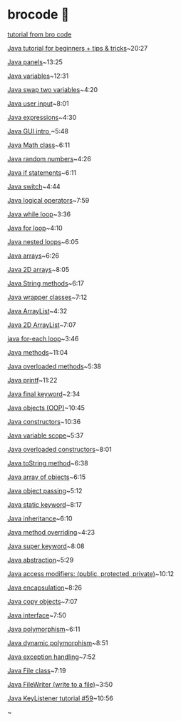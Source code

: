 # brocode 🍕

[tutorial from bro code](https://www.youtube.com/channel/UC4SVo0Ue36XCfOyb5Lh1viQ)

[Java tutorial for beginners + tips & tricks](https://www.youtube.com/watch?v=NBIUbTddde4&list=PLZPZq0r_RZOMhCAyywfnYLlrjiVOkdAI1&index=1)~20:27

[Java panels](https://www.youtube.com/watch?v=dvzAuq-YDpM&list=PLZPZq0r_RZOMhCAyywfnYLlrjiVOkdAI1&index=51)~13:25

[Java variables](https://www.youtube.com/watch?v=so1iUWaLmKA&list=PLZPZq0r_RZOMhCAyywfnYLlrjiVOkdAI1&index=2)~12:31

[Java swap two variables](https://www.youtube.com/watch?v=G0mFJUFMzjs&list=PLZPZq0r_RZOMhCAyywfnYLlrjiVOkdAI1&index=3)~4:20

[Java user input](https://www.youtube.com/watch?v=wAEPokhj5Q4&list=PLZPZq0r_RZOMhCAyywfnYLlrjiVOkdAI1&index=4)~8:01

[Java expressions](https://www.youtube.com/watch?v=pZHJU9T0vwE&list=PLZPZq0r_RZOMhCAyywfnYLlrjiVOkdAI1&index=5)~4:30

[Java GUI intro ](https://www.youtube.com/watch?v=rWCnZKF-U3Q&list=PLZPZq0r_RZOMhCAyywfnYLlrjiVOkdAI1&index=6)~5:48

[Java Math class](https://www.youtube.com/watch?v=w0VTlSOXBs8&list=PLZPZq0r_RZOMhCAyywfnYLlrjiVOkdAI1&index=7)~6:11

[Java random numbers](https://www.youtube.com/watch?v=VMZLPl16P5c&list=PLZPZq0r_RZOMhCAyywfnYLlrjiVOkdAI1&index=8)~4:26

[Java if statements](https://www.youtube.com/watch?v=MY03bt_0JQI&list=PLZPZq0r_RZOMhCAyywfnYLlrjiVOkdAI1&index=9)~6:11

[Java switch](https://www.youtube.com/watch?v=Om3qzMoaIUo&list=PLZPZq0r_RZOMhCAyywfnYLlrjiVOkdAI1&index=10)~4:44

[Java logical operators](https://www.youtube.com/watch?v=919IUhotDCo&list=PLZPZq0r_RZOMhCAyywfnYLlrjiVOkdAI1&index=11)~7:59

[Java while loop](https://www.youtube.com/watch?v=t6gmQaTMTtM&list=PLZPZq0r_RZOMhCAyywfnYLlrjiVOkdAI1&index=12)~3:36

[Java for loop](https://www.youtube.com/watch?v=Rn16ugyorX0&list=PLZPZq0r_RZOMhCAyywfnYLlrjiVOkdAI1&index=13)~4:10

[Java nested loops](https://www.youtube.com/watch?v=oF3nBQFfpeM&list=PLZPZq0r_RZOMhCAyywfnYLlrjiVOkdAI1&index=14)~6:05

[Java arrays](https://www.youtube.com/watch?v=ei_4Nt7XWOw&list=PLZPZq0r_RZOMhCAyywfnYLlrjiVOkdAI1&index=15)~6:26

[Java 2D arrays](https://www.youtube.com/watch?v=alwukGslBG8&list=PLZPZq0r_RZOMhCAyywfnYLlrjiVOkdAI1&index=16)~8:05

[Java String methods](https://www.youtube.com/watch?v=P9hEmbfdiuc&list=PLZPZq0r_RZOMhCAyywfnYLlrjiVOkdAI1&index=17)~6:17

[Java wrapper classes](https://www.youtube.com/watch?v=P9hEmbfdiuc&list=PLZPZq0r_RZOMhCAyywfnYLlrjiVOkdAI1&index=17)~7:12

[Java ArrayList](https://www.youtube.com/watch?v=1nRj4ALuw7A&list=PLZPZq0r_RZOMhCAyywfnYLlrjiVOkdAI1&index=19)~4:32

[Java 2D ArrayList](https://www.youtube.com/watch?v=9tBxJoQF74E&list=PLZPZq0r_RZOMhCAyywfnYLlrjiVOkdAI1&index=20)~7:07

[java for-each loop](https://www.youtube.com/watch?v=_IT8F5W0ZO4&list=PLZPZq0r_RZOMhCAyywfnYLlrjiVOkdAI1&index=21)~3:46

[Java methods](https://www.youtube.com/watch?v=v5p_SUfi710&list=PLZPZq0r_RZOMhCAyywfnYLlrjiVOkdAI1&index=22)~11:04

[Java overloaded methods](https://www.youtube.com/watch?v=kArGE1-vRrw&list=PLZPZq0r_RZOMhCAyywfnYLlrjiVOkdAI1&index=23&pbjreload=101)~5:38

[Java printf](https://www.youtube.com/watch?v=c2B_Av3x65s&list=PLZPZq0r_RZOMhCAyywfnYLlrjiVOkdAI1&index=24)~11:22

[Java final keyword](https://www.youtube.com/watch?v=DezKSLQ0-ls&list=PLZPZq0r_RZOMhCAyywfnYLlrjiVOkdAI1&index=25)~2:34

[Java objects (OOP)](https://www.youtube.com/watch?v=kd3dr39rgrk&list=PLZPZq0r_RZOMhCAyywfnYLlrjiVOkdAI1&index=26)~10:45

[Java constructors](https://www.youtube.com/watch?v=lhf8gaUx4yU&list=PLZPZq0r_RZOMhCAyywfnYLlrjiVOkdAI1&index=27)~10:36

[Java variable scope](https://www.youtube.com/watch?v=pSokndJB3Pw&list=PLZPZq0r_RZOMhCAyywfnYLlrjiVOkdAI1&index=28)~5:37

[Java overloaded constructors](https://www.youtube.com/watch?v=Xngu-8pt_TA&list=PLZPZq0r_RZOMhCAyywfnYLlrjiVOkdAI1&index=29)~8:01

[Java toString method](https://www.youtube.com/watch?v=GvbdMwfjB98&list=PLZPZq0r_RZOMhCAyywfnYLlrjiVOkdAI1&index=30)~6:38

[Java array of objects](https://www.youtube.com/watch?v=nhIB2S6NiFA&list=PLZPZq0r_RZOMhCAyywfnYLlrjiVOkdAI1&index=31)~6:15

[Java object passing](https://www.youtube.com/watch?v=nRJWltqX4UY&list=PLZPZq0r_RZOMhCAyywfnYLlrjiVOkdAI1&index=32)~5:12

[Java static keyword](https://www.youtube.com/watch?v=wa1HzkMqY9A&list=PLZPZq0r_RZOMhCAyywfnYLlrjiVOkdAI1&index=33)~8:17

[Java inheritance](https://www.youtube.com/watch?v=Zs342ePFvRI&list=PLZPZq0r_RZOMhCAyywfnYLlrjiVOkdAI1&index=34)~6:10

[Java method overriding](https://www.youtube.com/watch?v=E-0MMeNi5Cw&list=PLZPZq0r_RZOMhCAyywfnYLlrjiVOkdAI1&index=35)~4:23

[Java super keyword](https://www.youtube.com/watch?v=oKZnHNM9Ew4&list=PLZPZq0r_RZOMhCAyywfnYLlrjiVOkdAI1&index=36)~8:08

[Java abstraction](https://www.youtube.com/watch?v=Lvnb83qt57g&list=PLZPZq0r_RZOMhCAyywfnYLlrjiVOkdAI1&index=37)~5:29

[Java access modifiers: (public, protected, private)](https://www.youtube.com/watch?v=T632kAJ_9VA&list=PLZPZq0r_RZOMhCAyywfnYLlrjiVOkdAI1&index=38)~10:12

[Java encapsulation](https://www.youtube.com/watch?v=eboNNUADeIc&list=PLZPZq0r_RZOMhCAyywfnYLlrjiVOkdAI1&index=39)~8:26

[Java copy objects](https://www.youtube.com/watch?v=ljGH04_ASG4&list=PLZPZq0r_RZOMhCAyywfnYLlrjiVOkdAI1&index=40)~7:07

[Java interface](https://www.youtube.com/watch?v=GhslBwrRsnw&list=PLZPZq0r_RZOMhCAyywfnYLlrjiVOkdAI1&index=41)~7:50

[Java polymorphism](https://www.youtube.com/watch?v=2hkngtWLGvE&list=PLZPZq0r_RZOMhCAyywfnYLlrjiVOkdAI1&index=42)~6:11

[Java dynamic polymorphism](https://www.youtube.com/watch?v=tAIaK5LNatE&list=PLZPZq0r_RZOMhCAyywfnYLlrjiVOkdAI1&index=43)~8:51

[Java exception handling](https://www.youtube.com/watch?v=adTDlH0lhaA&list=PLZPZq0r_RZOMhCAyywfnYLlrjiVOkdAI1&index=44)~7:52

[Java File class](https://www.youtube.com/watch?v=MwYRVKfb2M0&list=PLZPZq0r_RZOMhCAyywfnYLlrjiVOkdAI1&index=45)~7:19

[Java FileWriter (write to a file)](https://www.youtube.com/watch?v=kjzmaJPoaNc&list=PLZPZq0r_RZOMhCAyywfnYLlrjiVOkdAI1&index=46)~3:50




[Java KeyListener tutorial #59](https://www.youtube.com/watch?v=iFovXtvunGE)~10:56

[]()~
